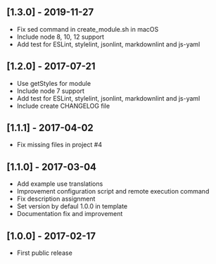 ## [1.3.0] - 2019-11-27
- Fix sed command in create_module.sh in macOS
- Include node 8, 10, 12 support
- Add test for ESLint, stylelint, jsonlint, markdownlint and js-yaml

## [1.2.0] - 2017-07-21
- Use getStyles for module
- Include node 7 support
- Add test for ESLint, stylelint, jsonlint, markdownlint and js-yaml
- Include create CHANGELOG file

## [1.1.1] - 2017-04-02
- Fix missing files in project #4

## [1.1.0] - 2017-03-04
- Add example use translations
- Improvement configuration script and remote execution command
- Fix description assignment
- Set version by defaul 1.0.0 in template
- Documentation fix and improvement

## [1.0.0] - 2017-02-17

- First public release
